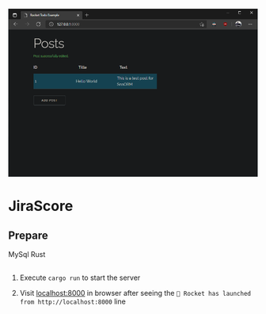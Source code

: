 ![screenshot](Screenshot.png)

# JiraScore

## Prepare

MySql
Rust

## 
1. Execute `cargo run` to start the server

1. Visit [localhost:8000](http://localhost:8000) in browser after seeing the `🚀 Rocket has launched from http://localhost:8000` line

